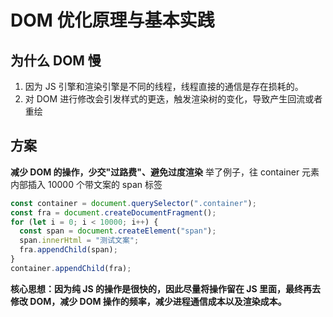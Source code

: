 # DOM 优化原理与基本实践

## 为什么 DOM 慢

1. 因为 JS 引擎和渲染引擎是不同的线程，线程直接的通信是存在损耗的。
2. 对 DOM 进行修改会引发样式的更迭，触发渲染树的变化，导致产生回流或者重绘

## 方案

**减少 DOM 的操作，少交"过路费"、避免过度渲染**
举了例子，往 container 元素内部插入 10000 个带文案的 span 标签

```js
const container = document.querySelector(".container");
const fra = document.createDocumentFragment();
for (let i = 0; i < 10000; i++) {
  const span = document.createElement("span");
  span.innerHtml = "测试文案";
  fra.appendChild(span);
}
container.appendChild(fra);
```

**核心思想：因为纯 JS 的操作是很快的，因此尽量将操作留在 JS 里面，最终再去修改 DOM，减少 DOM 操作的频率，减少进程通信成本以及渲染成本。**
